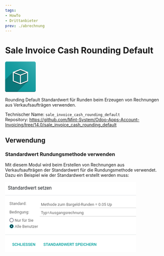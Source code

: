 ```yaml
---
tags:
- HowTo
- Drittanbieter
prev: ./abrechnung
---
```

# Sale Invoice Cash Rounding Default
![icon_oms_box](assets/icon_oms_box.png)

 Rounding Default	Standardwert für Runden beim Erzeugen von Rechnungen aus Verkaufsaufträgen verwenden.            

Technischer Name: `sale_invoice_cash_rounding_default`\
Repository: <https://github.com/Mint-System/Odoo-Apps-Account-Invoicing/tree/14.0/sale_invoice_cash_rounding_default>

## Verwendung

### Standardwert Rundungsmethode verwenden

Mit diesem Modul wird beim Erstellen von Rechnungen aus Verkaufsaufträgen der Standardwert für die Rundungsmethode verwendet. Dazu ein Beispiel wie der Standardwert erstellt werden muss:

![](assets/Sale%20Invoice%20Cash%20Rounding%20Default.png)